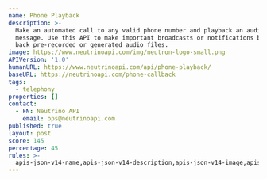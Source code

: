 ```yaml
---
name: Phone Playback
description: >-
  Make an automated call to any valid phone number and playback an audio
  message. Use this API to make important broadcasts or notifications by playing
  back pre-recorded or generated audio files.
image: https://www.neutrinoapi.com/img/neutron-logo-small.png
APIVersion: '1.0'
humanURL: https://www.neutrinoapi.com/api/phone-playback/
baseURL: https://neutrinoapi.com/phone-callback
tags:
  - telephony
properties: []
contact:
  - FN: Neutrino API
    email: ops@neutrinoapi.com
published: true
layout: post
score: 145
percentage: 45
rules: >-
  apis-json-v14-name,apis-json-v14-description,apis-json-v14-image,apis-json-v14-url,apis-json-v14-tags,apis-json-v14-maintainers,apis-json-v14-maintainers-fn,apis-json-v14-maintainers-email,apis-json-v14-apis-name,apis-json-v14-apis-description,apis-json-v14-apis-image,apis-json-v14-apis-humanURL,apis-json-v14-apis-baseURL,apis-json-v14-apis-tags
---
```

